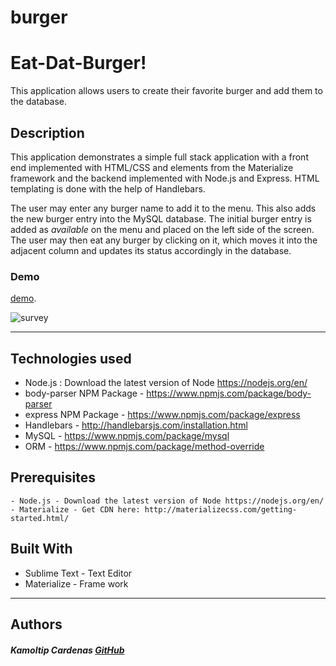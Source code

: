 # burger

# Eat-Dat-Burger!

This application allows users to create their favorite burger and add them to the database.

## Description

This application demonstrates a simple full stack application with a front end implemented with HTML/CSS and elements from the Materialize framework and the backend implemented with Node.js and Express. HTML templating is done with the help of Handlebars.

The user may enter any burger name to add it to the menu. This also adds the new burger entry into the MySQL database. The initial burger entry is added as *available* on the menu and placed on the left side of the screen. The user may then eat any burger by clicking on it, which moves it into the adjacent column and updates its status accordingly in the database.

### Demo

[demo](https://eat-dat-burgers.herokuapp.com/).
 
![survey](/assets/images/burgerDemo.png)


***

## Technologies used

- Node.js : Download the latest version of Node https://nodejs.org/en/
- body-parser NPM Package - https://www.npmjs.com/package/body-parser
- express NPM Package - https://www.npmjs.com/package/express
- Handlebars - http://handlebarsjs.com/installation.html
- MySQL - https://www.npmjs.com/package/mysql
- ORM - https://www.npmjs.com/package/method-override


## Prerequisites

```
- Node.js - Download the latest version of Node https://nodejs.org/en/
- Materialize - Get CDN here: http://materializecss.com/getting-started.html/

```

## Built With

* Sublime Text - Text Editor
* Materialize - Frame work

***
## Authors
##### Kamoltip Cardenas [GitHub](https://github.com/kamoltip)






